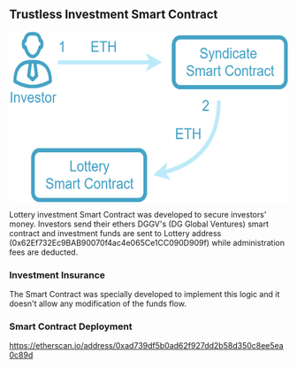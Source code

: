 ## Trustless Investment Smart Contract

<p align="center">
<img src="https://github.com/dggventures/syndicate/blob/master/lottery/images/Lottery.png" 
alt="DG Global Ventures" width="573" height="309" border="0" align="center" margin-left="10%" />
</p>

Lottery investment Smart Contract was developed to secure investors' money. Investors send their ethers DGGV's (DG Global Ventures) smart contract and investment funds are sent to Lottery address (0x62Ef732Ec9BAB90070f4ac4e065Ce1CC090D909f) while administration fees are deducted.

### Investment Insurance

The Smart Contract was specially developed to implement this logic and it doesn't allow any modification of the funds flow. 

### Smart Contract Deployment

https://etherscan.io/address/0xad739df5b0ad62f927dd2b58d350c8ee5ea0c89d
